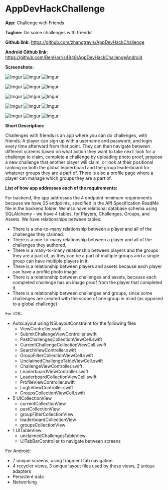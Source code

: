 # AppDevHackChallenge

**App:** Challenge with Friends

**Tagline:** Do some challenges with friends!

**Github link:** https://github.com/zhangtravis/AppDevHackChallenge

**Android Github link:** https://github.com/BenHarris4848/AppDevHackChallengeAndroid

**Screenshots:**
  
![Imgur](https://i.imgur.com/9AArBbPl.png)   ![Imgur](https://i.imgur.com/A2D6fSsl.png)    ![Imgur](https://i.imgur.com/A5wZrXql.png)

![Imgur](https://i.imgur.com/1eIB6C2l.png)   ![Imgur](https://i.imgur.com/hxgcl4yl.png)    ![Imgur](https://i.imgur.com/eJ4Y3nwl.png)

![Imgur](https://i.imgur.com/5gZ4nJul.png)   ![Imgur](https://i.imgur.com/pT8vlnYl.png)    ![Imgur](https://i.imgur.com/u2dEi8Ll.png)

![Imgur](https://i.imgur.com/jUvqPdgl.png)   ![Imgur](https://i.imgur.com/xBxLqqvl.png)    ![Imgur](https://i.imgur.com/lkn1ggHl.png)

![Imgur](https://i.imgur.com/5S5GJK8l.png)   ![Imgur](https://i.imgur.com/z2b0GRJl.png)    ![Imgur](https://i.imgur.com/SX5eTQ2l.png)

**Short Description:**

Challenges with friends is an app where you can do challenges, with friends. 
A player can sign up with a username and password, and login every time afterward from that point. 
They can then navigate between different screens based on what action they want to take next: look 
for a challenge to claim, complete a challenge by uploading photo proof, propose a new challenge that 
another player will claim, or look at their positional ranking on both the global leaderboard and the group 
leaderboard for whatever groups they are a part of. There is also a profile page where a player can manage which 
groups they are a part of.

**List of how app addresses each of the requirements:**

For backend, the app addresses the 4 endpoint minimum requirements because we have 25 endpoints, specified in the API Specification ReadMe file in the backend folder. We also have relational database schema using SQLAlchemy - we have 4 tables, for Players, Challenges, Groups, and Assets. We have relationships between tables: 
- There is a one-to-many relationship between a player and all of the challenges they claimed. 
- There is a one-to-many relationship between a player and all of the challenges they authored, 
- There is a many-to-many relationship between players and the groups they are a part of, as they can be a part of multiple groups and a single group can have multiple players in it.
- There is a relationship between players and assets because each player can have a profile photo image
- There is a relationship between challenges and assets, because each completed challenge has an image proof from the player that completed it.
- There is a relationship between challenges and groups, since some challenges are created with the scope of one group in mind (as opposed to a global challenge)

For iOS: 
- AutoLayout using NSLayoutConstraint for the following files
	- ViewController.swift
	- SubmitChallengeViewController.swift
	- PastChallengesCollectionViewCell.swift
	- CurrentChallengeCollectionViewCell.swift
	- SearchViewController.swift
	- GroupFilterCollectionViewCell.swift
	- UnclaimedChallengeTableViewCell.swift
	- ChallengeViewController.swift
	- LeaderboardViewController.swift
	- LeaderboardCollectionViewCell.swift
	- ProfileViewController.swift
	- LogInViewController.swift
	- GroupsCollectionViewCell.swift
- 5 UICollectionView
	- currentCollectionView
	- pastCollectionView
	- groupFilterCollectionView
	- leaderboardCollectionView
	- groupsCollectionView
- 1 UITableView
	- unclaimedChallengesTableView
	- UITabBarController to navigate between screens

For Android:
- 7 unique screens, using fragment tab navigation
- 4 recycler views, 3 unique layout files used by these views, 2 unique adapters
- Persistent data 
- Networking
